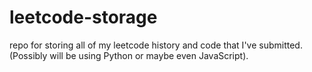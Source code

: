 # leetcode-storage
repo for storing all  of my leetcode history and code that I've submitted. (Possibly will be using Python or maybe even JavaScript). 
